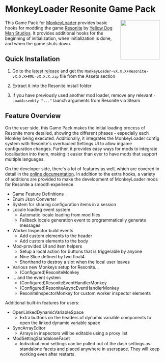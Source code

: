 # MonkeyLoader Resonite Game Pack

<img align="right" width="128" height="128" src="./Icon.png"/>

This Game Pack for [MonkeyLoader](https://github.com/MonkeyModdingTroop/MonkeyLoader)
provides basic hooks for modding the game [Resonite](https://resonite.com/) by [Yellow Dog Man Studios](https://yellowdogman.com/).
It provides additional hooks for the beginning of initialization, when initialization is done,
and when the game shuts down.

## Quick Installation

1. Go to the [latest release](https://github.com/ResoniteModdingGroup/MonkeyLoader.GamePacks.Resonite/releases/latest) and get the `MonkeyLoader-vX.X.X+Resonite-vX.X.X+RML-vX.X.X.zip` file from the Assets section

2. Extract it into the Resonite install folder

3. If you have previously used another mod loader, remove any relevant `-LoadAssembly "..."` launch arguments from Resonite via Steam

## Feature Overview

On the user side, this Game Pack makes the initial loading process of Resonite
more detailed, showing the different phases - especially each Monkey being executed.
Additionally, it integrates the MonkeyLoader config system with
Resonite's overhauled Settings UI to allow ingame configuration changes.
Further, it provides easy ways for mods to integrate localisation into them,
making it easier than ever to have mods that support multiple languages.

On the developer side, there's a lot of features as well,
which are covered in detail in the [online documentation](https://resonitemoddinggroup.github.io/MonkeyLoader.GamePacks.Resonite).
In addition to the extra hooks, a variety of additions are provided
to make the development of MonkeyLoader mods for Resonite a smooth experience.

* Game Feature Definitions
* Enum Json Converter
* System for sharing configuration items in a session
* Locale loading event system
    * Automatic locale loading from mod files
    * Fallback locale generation event to programmatically generate messages
* Worker Inspector build events
    * Add custom elements to the header
    * Add custom elements to the body
* Mod-provided UI and item helpers
    * Setup a local action for buttons that is triggerable by anyone
    * Nine Slice defined by two float4
    * Shorthand to destroy a slot when the local user leaves
* Various new Monkeys setup for Resonite...
    * (Configured)ResoniteMonkey
* ... and the event system
    * (Configured)ResoniteEventHandlerMonkey
    * (Configured)ResoniteAsyncEventHandlerMonkey
    * ResoniteInspectorMonkey for custom worker inspector elements

Additional built-in features for users:

* OpenLinkedDynamicVariableSpace
    * Extra buttons on the headers of dynamic variable components to open the linked dynamic variable space
* SyncArrayEditor
    * Arrays in inspectors will be editable using a proxy list
* ModSettingStandaloneFacet
    * Individual mod settings can be pulled out of the dash settings as standalone facets and placed anywhere in userspace. They will keep working even after restarts.

